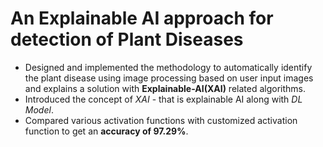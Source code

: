 # An Explainable AI approach for detection of Plant Diseases


- Designed and implemented the methodology to automatically identify the plant disease using image processing based on user input images and explains a solution with **Explainable-AI(XAI)** related algorithms.
- Introduced the concept of *XAI* - that is explainable AI along with *DL Model*.
- Compared various activation functions with customized activation function to get an **accuracy of 97.29%**.
